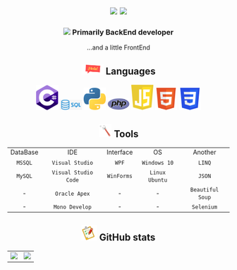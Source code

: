  <div>
    <h1 align="center">
    <img src="https://readme-typing-svg.herokuapp.com?size=25&duration=1000&color=16EB00&center=true&vCenter=true&width=25&height=25&lines=%3E"/>
    <img src="https://readme-typing-svg.herokuapp.com?size=25&width=300&color=000000&center=true&vCenter=true&height=25&lines=Hi+there%2C+I'm+Dmitry"/>
  </h1>
  </div>
  <div>
    <h3 align="center">
      <img src="https://readme-typing-svg.herokuapp.com?size=25&duration=1000&color=16EB00&center=true&vCenter=true&width=25&height=25&lines=%3E"/>
       Primarily BackEnd developer
    </h3>
    <p align="center">...and a little FrontEnd</p>
  </div>
  <div>
    <h2 align="center">
      <img width=50px src="https://github.com/TovDmitrij/TovDmitrij/blob/main/pic/title_languages.gif"/>
      Languages
    </h2>
    <div align="center">
      <code><img width=50px title="C#" src="https://github.com/TovDmitrij/TovDmitrij/blob/main/pic/language_C%23.png"/></code>
      <code><img width=50px title="SQL" src="https://github.com/TovDmitrij/TovDmitrij/blob/main/pic/language_SQL.jpg"/></code>
      <code><img width=50px title="Python" src="https://github.com/TovDmitrij/TovDmitrij/blob/main/pic/language_Python.png"/></code>
      <code><img width=50px title="PHP" src="https://github.com/TovDmitrij/TovDmitrij/blob/main/pic/language_PHP.png"/></code>
      <code><img width=50px title="JavaScript" src="https://github.com/TovDmitrij/TovDmitrij/blob/main/pic/language_JS.png"/></code>
      <code><img width=50px title="HTML5" src="https://github.com/TovDmitrij/TovDmitrij/blob/main/pic/language_HTML.png"/></code>
      <code><img width=50px title="CSS3" src="https://github.com/TovDmitrij/TovDmitrij/blob/main/pic/language_CSS.png"/></code>
    </div>
   </div>
   <div>
      <h2 align="center">
        <img width=30px src="https://github.com/TovDmitrij/TovDmitrij/blob/main/pic/tools_main.gif"/>
        Tools
      </h2>
    <div align="center">
      <table>
        <tr align="center">
          <td>
             DataBase
          </td>
          <td>
            IDE
          </td>
          <td>
            Interface
          </td>
          <td>
            OS
          </td>
          <td>
            Another
          </td>
        </tr>
        <tr align="center">
          <td>
            <code>MSSQL</code>
          </td>
          <td>
            <code>Visual Studio</code>
          </td>
          <td>
            <code>WPF</code>
          </td>
          <td>
            <code>Windows 10</code>
          </td>
          <td>
            <code>LINQ</code>
          </td>
        </tr>
        <tr align="center">
          <td>
            <code>MySQL</code>
          </td>
          <td>
            <code>Visual Studio Code</code>
          </td>
          <td>
            <code>WinForms</code>
          </td>
          <td>
            <code>Linux Ubuntu</code>
          </td>
          <td>
            <code>JSON</code>
          </td>
        </tr>
        <tr align="center">
          <td>
-
          </td>
          <td>
            <code>Oracle Apex</code>
          </td>
          <td>
-
          </td>
          <td>
-
          </td>
          <td>
            <code>Beautiful Soup</code>
          </td>
        </tr>
        <tr align="center">
          <td>
-
          </td>
          <td>
            <code>Mono Develop</code>
          </td>
          <td>
-
          </td>
          <td>
-
          </td>
          <td>
            <code>Selenium</code>
          </td>
        </tr>
      </table>
    </div>
  </div>
  
  
  
  
  
  <h2 align="center">
    <img width="35px" src="https://github.com/TovDmitrij/TovDmitrij/blob/main/pic/title_git-stats.gif">
    GitHub stats
  </h2>

  <p align="center">
    <table>
      <tr>
        <td>
          <img src="https://github-readme-stats.vercel.app/api?username=tovdmitrij&hide_border=true&count_private=true&layout=compact&hide_title=false&show_icons=true&theme=chartreuse-dark">
        </td>
        <td>
          <img src="https://github-readme-stats.vercel.app/api/top-langs/?username=tovdmitrij&hide=html&layout=compact&hide_border=true&hide_title=false&theme=tokyonight&icon_color=5194f0&bg_color=0d1117" />
        </td>
      </tr>   
    </table>
  </p>
